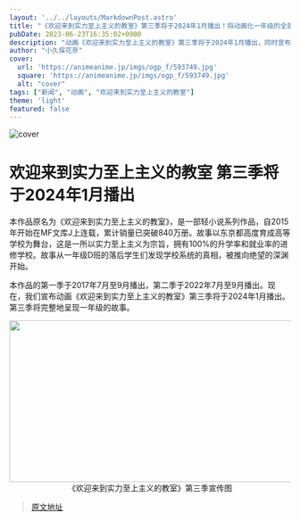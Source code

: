 ```yaml
---
layout: '../../layouts/MarkdownPost.astro'
title: "《欢迎来到实力至上主义的教室》第三季将于2024年1月播出！将动画化一年级的全部内容，粉丝们期待已久！"
pubDate: 2023-06-23T16:35:02+0900
description: "动画《欢迎来到实力至上主义的教室》第三季将于2024年1月播出，同时宣布第一季和第二季将于2023年7月重新播出。"
author: "小久保花奈"
cover:
  url: 'https://animeanime.jp/imgs/ogp_f/593749.jpg'
  square: 'https://animeanime.jp/imgs/ogp_f/593749.jpg'
  alt: "cover"
tags: ["新闻", "动画", "欢迎来到实力至上主义的教室"]
theme: 'light'
featured: false
---
```


![cover](https://animeanime.jp/imgs/ogp_f/593749.jpg)

# 欢迎来到实力至上主义的教室 第三季将于2024年1月播出

本作品原名为《欢迎来到实力至上主义的教室》，是一部轻小说系列作品，自2015年开始在MF文库J上连载，累计销量已突破840万册。故事以东京都高度育成高等学校为舞台，这是一所以实力至上主义为宗旨，拥有100%的升学率和就业率的进修学校。故事从一年级D班的落后学生们发现学校系统的真相，被推向绝望的深渊开始。

本作品的第一季于2017年7月至9月播出，第二季于2022年7月至9月播出。现在，我们宣布动画《欢迎来到实力至上主义的教室》第三季将于2024年1月播出。第三季将完整地呈现一年级的故事。

<div align="center"><img src="https://animeanime.jp/imgs/zoom/593748.png" width="640" height="290"><br>《欢迎来到实力至上主义的教室》第三季宣传图</div>

>[原文地址](https://animeanime.jp/article/2023/06/23/78124.html)  